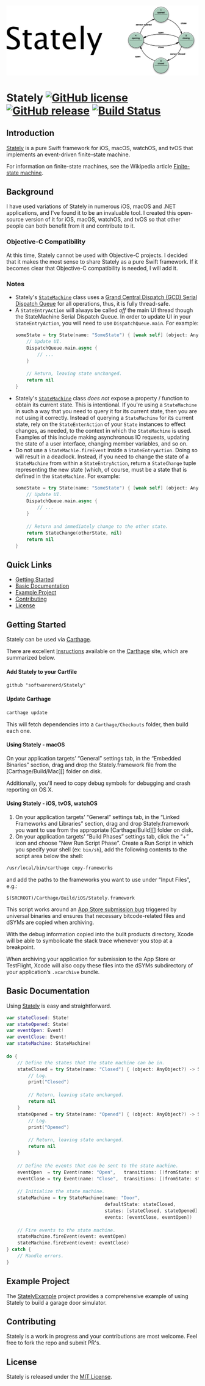 ![](Logo/Header.png)

# Stately [![GitHub license](https://img.shields.io/badge/license-MIT-lightgrey.svg)](https://raw.githubusercontent.com/softwarenerd/Stately/master/LICENSE.md) [![GitHub release](https://img.shields.io/github/release/softwarenerd/Stately.svg)](https://github.com/softwarenerd/Stately/releases) [![Build Status](https://travis-ci.org/softwarenerd/Stately.svg?branch=master)](https://travis-ci.org/softwarenerd/Stately) 

## Introduction 

[Stately](https://github.com/softwarenerd/Stately) is a pure Swift framework for iOS, macOS, watchOS, and tvOS that implements an event-driven finite-state machine.

For information on finite-state machines, see the Wikipedia article [Finite-state machine](https://en.wikipedia.org/wiki/Finite-state_machine).

## Background

I have used variations of Stately in numerous iOS, macOS and .NET applications, and I've found it to be an invaluable tool. I created this open-source version of it for iOS, macOS, watchOS, and tvOS so that other people can both benefit from it and contribute to it.

### Objective-C Compatibility

At this time, Stately cannot be used with Objective-C projects. I decided that it makes the most sense to share Stately as a pure Swift framework. If it becomes clear that Objective-C compatibility is needed, I will add it.

### Notes

- Stately's [`StateMachine`](https://github.com/softwarenerd/Stately/blob/master/Stately/Code/StateMachine.swift) class uses a [Grand Central Dispatch (GCD) Serial Dispatch Queue](https://developer.apple.com/library/content/documentation/General/Conceptual/ConcurrencyProgrammingGuide/OperationQueues/OperationQueues.html) for all operations, thus, it is fully thread-safe.
- A `StateEntryAction` will always be called *off* the main UI thread though the StateMachine Serial Dispatch Queue. In order to update UI in your `StateEntryAction`, you will need to use `DispatchQueue.main`. For example:
    ```Swift
    someState = try State(name: "SomeState") { [weak self] (object: AnyObject?) -> StateChange? in
        // Update UI.
        DispatchQueue.main.async {
            // ...
        }

        // Return, leaving state unchanged.
        return nil
    }
    ```
- Stately's [`StateMachine`](https://github.com/softwarenerd/Stately/blob/master/Stately/Code/StateMachine.swift) class *does not* expose a property / function to obtain its current state. This is intentional. If you're using a `StateMachine` in such a way that you need to query it for its current state, then you are not using it correctly. Instead of querying a `StateMachine` for its current state, rely on the `StateEnterAction` of your `State` instances to effect changes, as needed, to the context in which the `StateMachine` is used. Examples of this include making asynchronous IO requests, updating the state of a user interface, changing member variables, and so on.
- Do not use a `StateMachie.fireEvent` inside a `StateEntryAction`. Doing so will result in a deadlock. Instead, if you need to change the state of a `StateMachine` from within a `StateEntryAction`, return a `StateChange` tuple representing the new state (which, of course, must be a state that is defined in the `StateMachine`. For example:
    ```Swift
    someState = try State(name: "SomeState") { [weak self] (object: AnyObject?) -> StateChange? in
        // Update UI.
        DispatchQueue.main.async {
            // ...
        }

        // Return and immediately change to the other state.
        return StateChange(otherState, nil)
        return nil
    }
    ```
## Quick Links

- [Getting Started](#getting-started)
- [Basic Documentation](#basic-documentation)
- [Example Project](#example-project)
- [Contributing](#contributing)
- [License](#license)

## Getting Started

Stately can be used via [Carthage](https://github.com/Carthage/Carthage). 

There are excellent [Insructions](https://github.com/Carthage/Carthage#getting-started) available on the [Carthage](https://github.com/Carthage/Carthage) site, which are summarized below.

#### Add Stately to your Cartfile

```
github "softwarenerd/Stately"
```

#### Update Carthage

```sh
carthage update
```

This will fetch dependencies into a `Carthage/Checkouts` folder, then build each one.

#### Using Stately - macOS

On your application targets’ “General” settings tab, in the “Embedded Binaries” section, drag and drop the Stately.framework file from the [Carthage/Build/Mac][] folder on disk.

Additionally, you'll need to copy debug symbols for debugging and crash reporting on OS X.

#### Using Stately - iOS, tvOS, watchOS

1. On your application targets’ “General” settings tab, in the “Linked Frameworks and Libraries” section, drag and drop Stately.framework you want to use from the appropriate [Carthage/Build][] folder on disk.
1. On your application targets’ “Build Phases” settings tab, click the “+” icon and choose “New Run Script Phase”. Create a Run Script in which you specify your shell (ex: `bin/sh`), add the following contents to the script area below the shell:

  ```sh
  /usr/local/bin/carthage copy-frameworks
  ```

  and add the paths to the frameworks you want to use under “Input Files”, e.g.:

  ```
  $(SRCROOT)/Carthage/Build/iOS/Stately.framework
  ```

  This script works around an [App Store submission bug](http://www.openradar.me/radar?id=6409498411401216) triggered by universal binaries and ensures that necessary bitcode-related files and dSYMs are copied when archiving.

With the debug information copied into the built products directory, Xcode will be able to symbolicate the stack trace whenever you stop at a breakpoint.

When archiving your application for submission to the App Store or TestFlight, Xcode will also copy these files into the dSYMs subdirectory of your application’s `.xcarchive` bundle.

## Basic Documentation

Using [Stately](https://github.com/softwarenerd/Stately) is easy and straightforward.

```swift
var stateClosed: State!
var stateOpened: State!
var eventOpen: Event!
var eventClose: Event!
var stateMachine: StateMachine!

do {
    // Define the states that the state machine can be in.
    stateClosed = try State(name: "Closed") { (object: AnyObject?) -> StateChange? in
        // Log.
        print("Closed")

        // Return, leaving state unchanged.
        return nil
    }
    stateOpened = try State(name: "Opened") { (object: AnyObject?) -> StateChange? in
        // Log.
        print("Opened")

        // Return, leaving state unchanged.
        return nil
    }

    // Define the events that can be sent to the state machine.
    eventOpen  = try Event(name: "Open",   transitions: [(fromState: stateClosed, toState: stateOpened)])
    eventClose = try Event(name: "Close",  transitions: [(fromState: stateOpened, toState: stateClosed)])

    // Initialize the state machine.
    stateMachine = try StateMachine(name: "Door",
                                    defaultState: stateClosed,
                                    states: [stateClosed, stateOpened],
                                    events: [eventClose, eventOpen])

    // Fire events to the state machine.
    stateMachine.fireEvent(event: eventOpen)
    stateMachine.fireEvent(event: eventClose)
} catch {
    // Handle errors.
}
```

## Example Project

The [StatelyExample](https://github.com/softwarenerd/StatelyExample) project provides a comprehensive example of using Stately to build a garage door simulator.

## Contributing

Stately is a work in progress and your contributions are most welcome. Feel free to fork the repo and submit PR's.

## License

Stately is released under the [MIT License](LICENSE.md).
